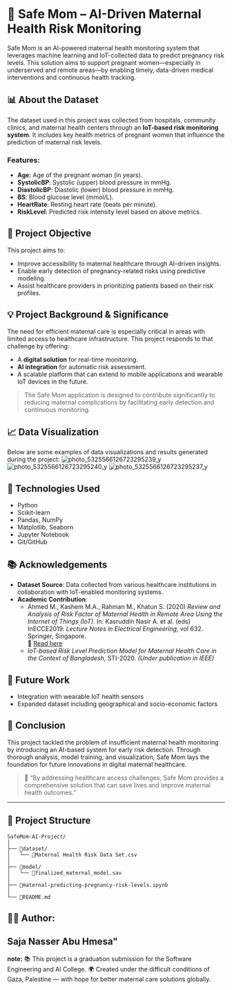# 🤰 Safe Mom – AI-Driven Maternal Health Risk Monitoring

Safe Mom is an AI-powered maternal health monitoring system that leverages machine learning and IoT-collected data to predict pregnancy risk levels. This solution aims to support pregnant women—especially in underserved and remote areas—by enabling timely, data-driven medical interventions and continuous health tracking.

## 📊 About the Dataset

The dataset used in this project was collected from hospitals, community clinics, and maternal health centers through an **IoT-based risk monitoring system**. It includes key health metrics of pregnant women that influence the prediction of maternal risk levels.

### Features:
- **Age**: Age of the pregnant woman (in years).
- **SystolicBP**: Systolic (upper) blood pressure in mmHg.
- **DiastolicBP**: Diastolic (lower) blood pressure in mmHg.
- **BS**: Blood glucose level (mmol/L).
- **HeartRate**: Resting heart rate (beats per minute).
- **RiskLevel**: Predicted risk intensity level based on above metrics.

## 🎯 Project Objective

This project aims to:
- Improve accessibility to maternal healthcare through AI-driven insights.
- Enable early detection of pregnancy-related risks using predictive modeling.
- Assist healthcare providers in prioritizing patients based on their risk profiles.

## 💡 Project Background & Significance

The need for efficient maternal care is especially critical in areas with limited access to healthcare infrastructure. This project responds to that challenge by offering:
- A **digital solution** for real-time monitoring.
- **AI integration** for automatic risk assessment.
- A scalable platform that can extend to mobile applications and wearable IoT devices in the future.

> The Safe Mom application is designed to contribute significantly to reducing maternal complications by facilitating early detection and continuous monitoring.

## 📈 Data Visualization

Below are some examples of data visualizations and results generated during the project:
![photo_5325566126723295239_y](https://github.com/user-attachments/assets/b677a1e2-65fb-4e49-a397-e08b110a03aa)
![photo_5325566126723295240_y](https://github.com/user-attachments/assets/c206df71-f622-4a6a-b00b-b26bf13d056a)
![photo_5325566126723295237_y](https://github.com/user-attachments/assets/eb7065aa-9819-42b8-9ac0-02d26c051218)


## 🧠 Technologies Used

- Python
- Scikit-learn
- Pandas, NumPy
- Matplotlib, Seaborn
- Jupyter Notebook
- Git/GitHub

## 📚 Acknowledgements

- **Dataset Source**: Data collected from various healthcare institutions in collaboration with IoT-enabled monitoring systems.
- **Academic Contribution**:  
  - Ahmed M., Kashem M.A., Rahman M., Khatun S. (2020) _Review and Analysis of Risk Factor of Maternal Health in Remote Area Using the Internet of Things (IoT)_. In: Kasruddin Nasir A. et al. (eds) InECCE2019. *Lecture Notes in Electrical Engineering*, vol 632. Springer, Singapore.  
    📖 [Read here](https://link.springer.com/chapter/10.1007/978-981-15-5288-8_31)
  - _IoT-based Risk Level Prediction Model for Maternal Health Care in the Context of Bangladesh_, STI-2020. *(Under publication in IEEE)*

## 🔭 Future Work

- Integration with wearable IoT health sensors
- Expanded dataset including geographical and socio-economic factors

## 📝 Conclusion

This project tackled the problem of insufficient maternal health monitoring by introducing an AI-based system for early risk detection. Through thorough analysis, model training, and visualization, Safe Mom lays the foundation for future innovations in digital maternal healthcare.

> 💬 “By addressing healthcare access challenges, Safe Mom provides a comprehensive solution that can save lives and improve maternal health outcomes.”

---


## 📂 Project Structure
```
SafeMom-AI-Project/
│
├── 📂dataset/
│   └── 📄Maternal Health Risk Data Set.csv
│
├── 📂model/
│   └── 📄finalized_maternal_model.sav
│
├── 📄maternal-predicting-pregnancy-risk-levels.ipynb
│
└── 📄README.md
```

## 👩‍💻 Author: 
 Saja Nasser Abu Hmesa"
---
**note:**
  📚 This project is a graduation submission for the Software Engineering and AI College.
  🌍 Created under the difficult conditions of Gaza, Palestine — with hope for better maternal care solutions globally.
